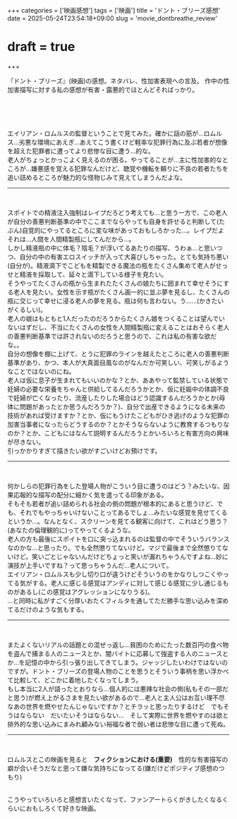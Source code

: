 +++
categories = ['映画感想']
tags = ['映画']
title = 'ドント・ブリーズ感想'
date = 2025-05-24T23:54:18+09:00
slug = 'movie_dontbreathe_review'
# draft = true
+++

『ドント・ブリーズ』(映画)の感想。ネタバレ、性加害表現への言及。
作中の性加害描写に対する私の感想が有害・露悪的でほとんどそればっかり。

<!--more-->
<br>
<br>
<br>

エイリアン・ロムルスの監督ということで見てみた。確かに話の筋が…ロムルス…劣悪な環境にあえぎ…あえてこう書くけど軽率な犯罪行為に及ぶ若者が想像を超えた犯罪者に遭ってより悲惨な目に遭う…的な。
<br>
老人がちょっとかっこよく見えるのが困る。やってることが…主に性加害的なところが…嫌悪感を覚える犯罪なんだけど、聴覚や機転を頼りに不良の若者たちを追い詰めるところが魅力的な怪物じみて見えてしまうんだよな。
<br>

***

<br>

スポイトでの精液注入強制はレイプだろどう考えても…と思う一方で、この老人が自分の善悪判断基準の中でここまでならやっても自身を許せると判断して(たぶん)自覚的にやってるところに変な味があっておもしろかった…。レイプだよそれは…人間を人間精製瓶にしてんだから…。
<br>
しかし精液瓶の中に体毛？陰毛？が浮いてるあたりの描写、うわぁ…と思いつつ、自分の中の有害エロスイッチが入って大喜びしちゃった。とても気持ち悪い(自分が)。精液滴下でこどもを精製できる魔法の瓶をたくさん集めて老人がせっせと精液を採取して、延々と滴下している様子を見たい。
<br>
そうやってたくさんの瓶から生まれたたくさんの娘たちに囲まれて幸せそうにする老人を見たい。女性を示す瓶がたくさん画一的に並ぶ夢を見るし、たくさんの瓶に交じって幸せに浸る老人の夢を見る。瓶は何も言わない。う……(かきたいがくるしい)。
<br>
老人の娘はもともと1人だったのだろうからたくさん娘をつくることは望んでいないはずだし、不当にたくさんの女性を人間精製瓶に変えることはおそらく老人の善悪判断基準では許されないのだろうと思うので、これは私の有害な欲だな。。
<br>
自分の想像を棚に上げて、とうに犯罪のラインを越えたところに老人の善悪判断基準があり、かつ、本人が大真面目風なのがなんだか可笑しい、可笑しがるようなことではないのにね。
<br>
老人は仮に息子が生まれてもいいのかな？とか、ああやって監禁している状態で妊婦の必要な栄養をちゃんと供給してるんだろうかとか、仮に妊娠中の体調不良で妊婦が亡くなったり、流産したりした場合はどう認識するんだろうかとか(母体に問題があったとか思うんだろうか？)、自分で出産できるようになる未来の技術があれば受けますか？とか、仮にもうけたこどもがひき逃げのような犯罪の加害当事者になったらどうするのか？とかそうならないように教育するつもりなのか？とか、こどもにはなんて説明するんだろうとかいろいろと有害方向の興味が尽きない。
<br>
引っかかりすぎて描きたい欲がすごいけどお預けです。
<br>

***

<br>

何かしらの犯罪行為をした登場人物がこういう目に遭うのはどう？みたいな、因果応報的な描写の配分に細かく気を遣ってる印象がある。
<br>
そもそも若者が追い詰められる社会の側の問題が根本的にあると思うけど、でも、それでもやっちゃいけないことってあるでしょ…みたいな感覚を見せてくるというか…。なんとなく、スクリーンを見てる観客に向けて、これはどう思う？(あなたの倫理観的に)ってやってくるような。
<br>
老人の方も最後にスポイトを口に突っ込まれるのは監督の中でそういうバランスなのかな…と思ったり。でも全然懲りてないけど。マジで最後まで全然懲りてないけど。笑いごとじゃないんだけどちょっと笑いが漏れちゃうんですよね…妙に演技が上手いですね？って思っちゃうんだ…老人について。
<br>
エイリアン・ロムルスも少し切り口が違うけどそういうのをかなりしつこくやってる気がする。老人に感じる感覚はアンディに対して感じる感覚に少し通じるものがあるし(この感覚はアグレッションになりうる)。
<br>
…と同時に私がすごく分厚いおたくフィルタを通してただ勝手な思い込みを深めてるだけのような気もする。
<br>

***

<br>

またよくないリアルの話題との混ぜっ返し…貧困のためにたった数百円の食べ物を盗んで捕まる人のニュースとか、闇バイトに応募して強盗する人のニュースとか…を記憶の中から引っ張り出してきてしまう。ジャッジしたいわけではないのですが。ドント・ブリーズの登場人物のことを思うとそういう事柄を思い浮かべて比較して、どこかに着地したくなってしまう。
<br>
もし本当に2人が語ったとおりなら…個人的には悪辣な社会の側(私もその一部だと思う)が燃え上がるさまを見たい欲があるので…老人と主人公はお互い理不尽なあの世界を燃やせたんじゃないですか？とチラッと思ったりするけど　でもそうはならない　だいたいそうはならない…　そして実際に世界を燃やすのは欲と排外的な思い込みにまみれ顧みない裕福な者で弱い者は悲惨な目に遭って死ぬ。
<br>

***

<br>

ロムルスとこの映画を見ると　**フィクションにおける(重要)**　性的な有害描写の癖が合いそうだなと思って嫌な気持ちになってる(嫌だけどポジティブ感想のつもり)

<br>
こうやっていろいろと感想言いたくなって、ファンアートらくがきしたくなるくらいにおもしろくて好きな映画。

